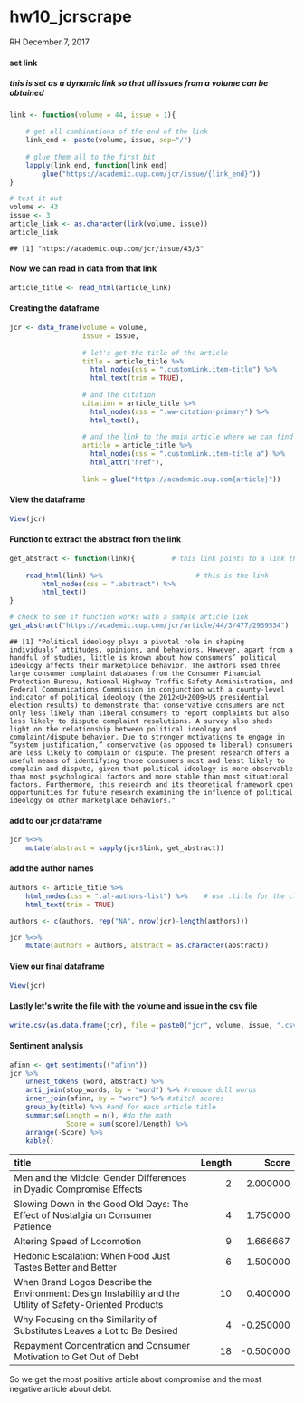 hw10\_jcrscrape
================
RH
December 7, 2017

#### set link

##### this is set as a dynamic link so that all issues from a volume can be obtained

``` r
link <- function(volume = 44, issue = 1){
    
    # get all combinations of the end of the link
    link_end <- paste(volume, issue, sep="/")
    
    # glue them all to the first bit
    lapply(link_end, function(link_end) 
        glue("https://academic.oup.com/jcr/issue/{link_end}"))
}   

# test it out
volume <- 43
issue <- 3
article_link <- as.character(link(volume, issue))
article_link
```

    ## [1] "https://academic.oup.com/jcr/issue/43/3"

#### Now we can read in data from that link

``` r
article_title <- read_html(article_link)
```

#### Creating the dataframe

``` r
jcr <- data_frame(volume = volume,
                  issue = issue, 
                  
                  # let's get the title of the article 
                  title = article_title %>%
                    html_nodes(css = ".customLink.item-title") %>%    
                    html_text(trim = TRUE),  
                  
                  # and the citation
                  citation = article_title %>%
                    html_nodes(css = ".ww-citation-primary") %>%   
                    html_text(), 
                  
                  # and the link to the main article where we can find the abstract
                  article = article_title %>%
                    html_nodes(css = ".customLink.item-title a") %>%
                    html_attr("href"), 
                  
                  link = glue("https://academic.oup.com{article}"))
```

#### View the dataframe

``` r
View(jcr)
```

#### Function to extract the abstract from the link

``` r
get_abstract <- function(link){         # this link points to a link that is extracted
    
    read_html(link) %>%                       # this is the link
        html_nodes(css = ".abstract") %>%
        html_text()
}

# check to see if function works with a sample article link
get_abstract("https://academic.oup.com/jcr/article/44/3/477/2939534")
```

    ## [1] "Political ideology plays a pivotal role in shaping individuals’ attitudes, opinions, and behaviors. However, apart from a handful of studies, little is known about how consumers’ political ideology affects their marketplace behavior. The authors used three large consumer complaint databases from the Consumer Financial Protection Bureau, National Highway Traffic Safety Administration, and Federal Communications Commission in conjunction with a county-level indicator of political ideology (the 2012<U+2009>US presidential election results) to demonstrate that conservative consumers are not only less likely than liberal consumers to report complaints but also less likely to dispute complaint resolutions. A survey also sheds light on the relationship between political ideology and complaint/dispute behavior. Due to stronger motivations to engage in “system justification,” conservative (as opposed to liberal) consumers are less likely to complain or dispute. The present research offers a useful means of identifying those consumers most and least likely to complain and dispute, given that political ideology is more observable than most psychological factors and more stable than most situational factors. Furthermore, this research and its theoretical framework open opportunities for future research examining the influence of political ideology on other marketplace behaviors."

#### add to our jcr dataframe

``` r
jcr %<>%
    mutate(abstract = sapply(jcr$link, get_abstract))
```

#### add the author names

``` r
authors <- article_title %>%
    html_nodes(css = ".al-authors-list") %>%    # use .title for the class = title
    html_text(trim = TRUE)

authors <- c(authors, rep("NA", nrow(jcr)-length(authors)))

jcr %<>%
    mutate(authors = authors, abstract = as.character(abstract))
```

#### View our final dataframe

``` r
View(jcr)
```

#### Lastly let's write the file with the volume and issue in the csv file

``` r
write.csv(as.data.frame(jcr), file = paste0("jcr", volume, issue, ".csv"), row.names = FALSE)
```

#### Sentiment analysis

``` r
afinn <- get_sentiments(("afinn"))
jcr %>%
    unnest_tokens (word, abstract) %>%
    anti_join(stop_words, by = "word") %>% #remove dull words
    inner_join(afinn, by = "word") %>% #stitch scores
    group_by(title) %>% #and for each article title
    summarise(Length = n(), #do the math
              Score = sum(score)/Length) %>%
    arrange(-Score) %>%
    kable()
```

| title                                                                                                     |  Length|      Score|
|:----------------------------------------------------------------------------------------------------------|-------:|----------:|
| Men and the Middle: Gender Differences in Dyadic Compromise Effects                                       |       2|   2.000000|
| Slowing Down in the Good Old Days: The Effect of Nostalgia on Consumer Patience                           |       4|   1.750000|
| Altering Speed of Locomotion                                                                              |       9|   1.666667|
| Hedonic Escalation: When Food Just Tastes Better and Better                                               |       6|   1.500000|
| When Brand Logos Describe the Environment: Design Instability and the Utility of Safety-Oriented Products |      10|   0.400000|
| Why Focusing on the Similarity of Substitutes Leaves a Lot to Be Desired                                  |       4|  -0.250000|
| Repayment Concentration and Consumer Motivation to Get Out of Debt                                        |      18|  -0.500000|

So we get the most positive article about compromise and the most negative article about debt.

